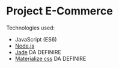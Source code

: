 # Project E-Commerce

Technologies used:
  - JavaScript (ES6)
  - [Node.js](https://nodejs.org/en/)
  - [Jade](http://jade-lang.com/) DA DEFINIRE
  - [Materialize css](http://materializecss.com/) DA DEFINIRE
